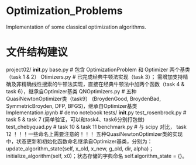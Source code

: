 # Optimization_Problems
Implementation of some classical optimization algorithms.
# 文件结构建议
project02/
    __init__.py
    base.py        # 包含 OptimizationProblem 和 Optimizer 两个基类 （task 1 & 2）
    Otimizers.py   # 已完成经典牛顿法实现（task 3）； 需增加支持精确及非精确线性搜索的牛顿法实现，直接在经典牛顿法中加两个函数（task 4 & task 6），继承自Optimizer基类
    QNOptimizers.py # 五种QuasiNewtonOptimizer类（task9） (BroydenGood, BroydenBad, SymmetricBroyden, DFP, BFGS)，继承自Optimizer基类
    Implementation.ipynb # demo notebook
    tests/
        __init__.py
        test_rosenbrock.py # task 5 & task 7 (简单验证，可以和task4、task6分别打包做)
        test_chebyquad.py # task 10 & task 11
        benchmark.py  # 与 scipy 对比， task 12
！！！一些命名上需要注意的！！！
五种QuasiNewtonOptimizer类的实现中，状态更新和初始化函数命名继承自Optimizer基类，分别为：update_algorithm_state(self, x_old, x_new, g_old, dir, alpha)；initialize_algorithm(self, x0)；状态存储的字典命名 self.algorithm_state = {}。
